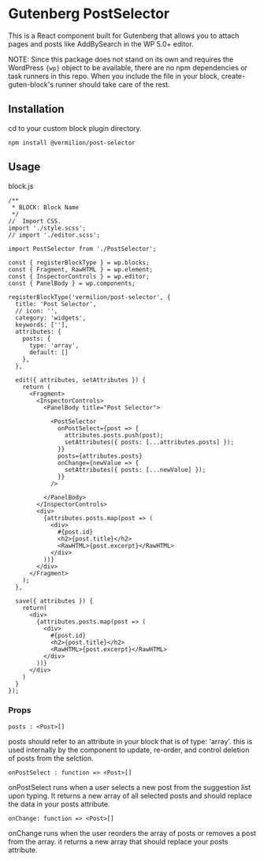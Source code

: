 # Gutenberg PostSelector

This is a React component built for Gutenberg that allows you to attach pages and posts like AddBySearch in the WP 5.0+ editor. 

NOTE: Since this package does not stand on its own and requires the WordPress `{wp}` object to be available, there are no npm dependencies or task runners in this repo. When you include the file in your block, create-guten-block's runner should take care of the rest.


## Installation
cd to your custom block plugin directory.

`npm install @vermilion/post-selector`

## Usage

block.js
```
/**
 * BLOCK: Block Name
 */
//  Import CSS.
import './style.scss';
// import './editor.scss';

import PostSelector from './PostSelector';

const { registerBlockType } = wp.blocks;
const { Fragment, RawHTML } = wp.element;
const { InspectorControls } = wp.editor;
const { PanelBody } = wp.components;

registerBlockType('vermilion/post-selector', {
  title: 'Post Selector',
  // icon: '',
  category: 'widgets',
  keywords: [''],
  attributes: {
    posts: {
      type: 'array',
      default: []
    },
  },

  edit({ attributes, setAttributes }) {
    return (
      <Fragment>
        <InspectorControls>
          <PanelBody title="Post Selector">
          
            <PostSelector
              onPostSelect={post => {
                attributes.posts.push(post);
                setAttributes({ posts: [...attributes.posts] });
              }}
              posts={attributes.posts}
              onChange={newValue => {
                setAttributes({ posts: [...newValue] });
              }}
            />

          </PanelBody>
        </InspectorControls>
        <div>
          {attributes.posts.map(post => (
            <div>
              #{post.id}
              <h2>{post.title}</h2>
              <RawHTML>{post.excerpt}</RawHTML>
            </div>
          ))}
        </div>
      </Fragment>
    );
  },

  save({ attributes }) {
    return(
      <div>
        {attributes.posts.map(post => (
          <div>
            #{post.id}
            <h2>{post.title}</h2>
            <RawHTML>{post.excerpt}</RawHTML>
          </div>
        ))}
      </div>
    )
  }
});

```


### Props

`posts : <Post>[]`

posts should refer to an attribute in your block that is of type: 'array'. this is used internally by the component to update, re-order, and control deletion of posts from the selction.


`onPostSelect : function => <Post>[]`


onPostSelect runs when a user selects a new post from the suggestion list upon typing. It returns a new array of all selected posts and should replace the data in your posts attribute.

`onChange: function => <Post>[]`

onChange runs when the user reorders the array of posts or removes a post from the array. it returns a new array that should replace your posts attribute.